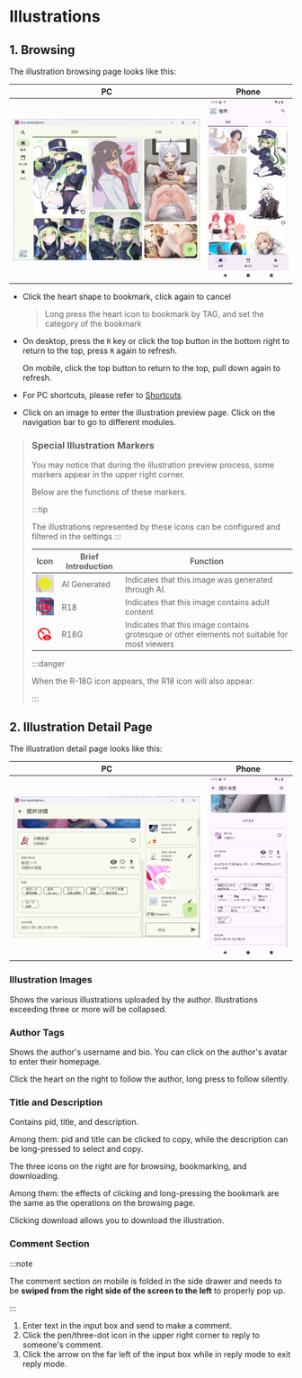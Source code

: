 # Illustrations

## 1. Browsing

The illustration browsing page looks like this:

| PC                                                           | Phone                                                        |
| ------------------------------------------------------------ | ------------------------------------------------------------ |
| ![image-20250213134245258](./illusts.assets/image-20250213134245258.png) | ![image-20250213134731972](./illusts.assets/image-20250213134731972.png) |

- Click the heart shape to bookmark, click again to cancel
  
  > Long press the heart icon to bookmark by TAG, and set the category of the bookmark

- On desktop, press the `R` key or click the top button in the bottom right to return to the top, press `R` again to refresh.
  
  On mobile, click the top button to return to the top, pull down again to refresh.

- For PC shortcuts, please refer to [Shortcuts](docs/main/keyword.md)

- Click on an image to enter the illustration preview page. Click on the navigation bar to go to different modules.

> ### Special Illustration Markers
> 
> You may notice that during the illustration preview process, some markers appear in the upper right corner.
> 
> Below are the functions of these markers.
> 
> :::tip
> 
> The illustrations represented by these icons can be configured and filtered in the settings
> :::
> 
> | Icon                                                                       | Brief Introduction | Function                     |
> | ------------------------------------------------------------------------ | ---- | ---------------------- |
> | ![image-20250213140045771](./illusts.assets/image-20250213140045771.png) | AI Generated | Indicates that this image was generated through AI. |
> | ![image-20250213140131111](./illusts.assets/image-20250213140131111.png) | R18  | Indicates that this image contains adult content |
> | ![image-20250213140202944](./illusts.assets/image-20250213140202944.png) | R18G | Indicates that this image contains grotesque or other elements not suitable for most viewers |
> 
> :::danger
> 
> When the R-18G icon appears, the R18 icon will also appear.
> 
> :::

## 2. Illustration Detail Page

The illustration detail page looks like this:

| PC                                                                       | Phone                                                                    |
| ------------------------------------------------------------------------ | ------------------------------------------------------------------------ |
| ![image-20250213135653883](./illusts.assets/image-20250213135653883.png) | ![image-20250213135750636](./illusts.assets/image-20250213135750636.png) |

### Illustration Images

Shows the various illustrations uploaded by the author. Illustrations exceeding three or more will be collapsed.

### Author Tags

Shows the author's username and bio. You can click on the author's avatar to enter their homepage.

Click the heart on the right to follow the author, long press to follow silently.

### Title and Description

Contains pid, title, and description.

Among them: pid and title can be clicked to copy, while the description can be long-pressed to select and copy.

The three icons on the right are for browsing, bookmarking, and downloading.

Among them: the effects of clicking and long-pressing the bookmark are the same as the operations on the browsing page.

Clicking download allows you to download the illustration.

### Comment Section

:::note

The comment section on mobile is folded in the side drawer and needs to be **swiped from the right side of the screen to the left** to properly pop up.

:::

1. Enter text in the input box and send to make a comment.
2. Click the pen/three-dot icon in the upper right corner to reply to someone's comment.
3. Click the arrow on the far left of the input box while in reply mode to exit reply mode.
